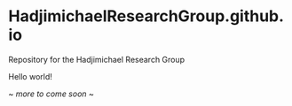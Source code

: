 # HadjimichaelResearchGroup.github.io
Repository for the Hadjimichael Research Group

Hello world! 

~ *more to come soon* ~ 
